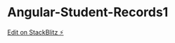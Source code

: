 # Angular-Student-Records1

[Edit on StackBlitz ⚡️](https://stackblitz.com/edit/angular-welcome-app-m5rj48)